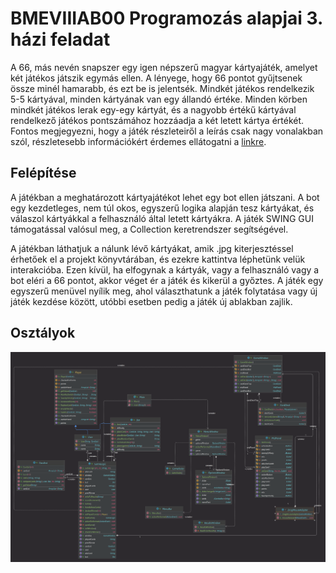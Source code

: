# BMEVIIIAB00 Programozás alapjai 3. házi feladat
A 66, más nevén snapszer egy igen népszerű magyar kártyajáték, amelyet két játékos játszik egymás ellen. A lényege, hogy 66 pontot gyűjtsenek össze minél hamarabb, és ezt be is jelentsék. Mindkét játékos rendelkezik 5-5 kártyával, minden kártyának van egy állandó értéke. Minden körben mindkét játékos lerak egy-egy kártyát, és a nagyobb értékű kártyával rendelkező játékos pontszámához hozzáadja a két letett kártya értékét. Fontos megjegyezni, hogy a játék részleteiről a leírás csak nagy vonalakban szól, részletesebb információkért érdemes ellátogatni a [linkre](http://www.gyerekjatekokrol.hu/jatekok/snapszer/).

## Felépítése

A játékban a meghatározott kártyajátékot lehet egy bot ellen játszani. A bot egy kezdetleges, nem túl okos, egyszerű logika alapján tesz kártyákat, és válaszol kártyákkal a felhasználó által letett kártyákra. A játék SWING GUI támogatással valósul meg, a Collection keretrendszer segítségével.

A játékban láthatjuk a nálunk lévő kártyákat, amik .jpg kiterjesztéssel érhetőek el a projekt könyvtárában, és ezekre kattintva léphetünk velük interakcióba. Ezen kívül, ha elfogynak a kártyák, vagy a felhasználó vagy a bot eléri a 66 pontot, akkor véget ér a játék és kikerül a győztes. A játék egy egyszerű menüvel nyílik meg, ahol választhatunk a játék folytatása vagy új játék kezdése között, utóbbi esetben pedig a játék új ablakban zajlik.

## Osztályok

![Osztálydiagram rajta a játékban megjelenő osztályokkal](./classDiagramFull.png)
